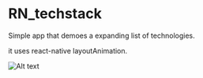 # RN_techstack

Simple app that demoes a expanding list of technologies.

it uses react-native layoutAnimation. 

![Alt text](/screenshots/img.jpg?raw=true "Optional Title")
